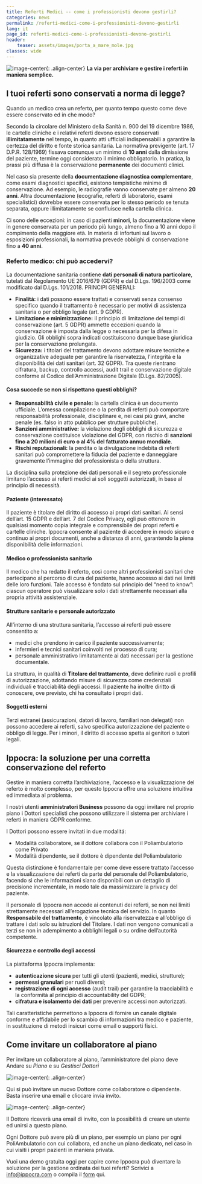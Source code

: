 ```yaml
---
title: Referti Medici -- come i professionisti devono gestirli?
categories: news
permalink: /referti-medici-come-i-professionisti-devono-gestirli
lang: it
page_id: referti-medici-come-i-professionisti-devono-gestirli
header:
    teaser: assets/images/porta_a_mare_mole.jpg
classes: wide
---
```



<!-- [![](img.jpg)](img.jpg) -->
![image-center](assets/images/porta_a_mare_mole.jpg){: .align-center}
**La via per archiviare e gestire i referti in maniera semplice.**


## I tuoi referti sono conservati a norma di legge?

Quando un medico crea un referto, per quanto tempo questo come deve essere conservato ed in che modo?

Secondo la circolare del Ministero della Sanità n. 900 del 19 dicembre 1986, le cartelle cliniche e i relativi referti devono essere conservati **illimitatamente** nel tempo, in quanto atti ufficiali indispensabili a garantire la certezza del diritto e fonte storica sanitaria. La normativa previgente (art. 17 D.P.R. 128/1969) fissava comunque un minimo di **10 anni** dalla dimissione del paziente, termine oggi considerato il minimo obbligatorio. In pratica, la prassi più diffusa è la conservazione **permanente** dei documenti clinici.

Nel caso sia presente della **documentazione diagnostica complementare**, come esami diagnostici specifici, esistono tempistiche minime di conservazione. Ad esempio, le radiografie vanno conservate per almeno **20 anni**. Altra documentazione (ecografie, referti di laboratorio, esami specialistici) dovrebbe essere conservata per lo stesso periodo se tenuta separata, oppure illimitatamente se confluisce nella cartella clinica.

Ci sono delle eccezioni: in caso di pazienti **minori**, la documentazione viene in genere conservata per un periodo più lungo, almeno fino a 10 anni dopo il compimento della maggiore età. In materia di infortuni sul lavoro o esposizioni professionali, la normativa prevede obblighi di conservazione fino a **40 anni**.


### Referto medico: chi può accedervi?

La documentazione sanitaria contiene **dati personali di natura particolare**, tutelati dal Regolamento UE 2016/679 (GDPR) e dal D.Lgs. 196/2003 come modificato dal D.Lgs. 101/2018. PRINCIPI GENERALI:



* **Finalità:** i dati possono essere trattati e conservati senza consenso specifico quando il trattamento è necessario per motivi di assistenza sanitaria o per obbligo legale (art. 9 GDPR).
* **Limitazione e minimizzazione:** il principio di limitazione dei tempi di conservazione (art. 5 GDPR) ammette eccezioni quando la conservazione è imposta dalla legge o necessaria per la difesa in giudizio. Gli obblighi sopra indicati costituiscono dunque base giuridica per la conservazione prolungata.
* **Sicurezza:** i titolari del trattamento devono adottare misure tecniche e organizzative adeguate per garantire la riservatezza, l’integrità e la disponibilità dei dati sanitari (art. 32 GDPR). Tra queste rientrano cifratura, backup, controllo accessi, audit trail e conservazione digitale conforme al Codice dell’Amministrazione Digitale (D.Lgs. 82/2005).


#### Cosa succede se non si rispettano questi obblighi?



* **Responsabilità civile e penale:** la cartella clinica è un documento ufficiale. L’omessa compilazione o la perdita di referti può comportare responsabilità professionale, disciplinare e, nei casi più gravi, anche penale (es. falso in atto pubblico per strutture pubbliche).
* **Sanzioni amministrative:** la violazione degli obblighi di sicurezza e conservazione costituisce violazione del GDPR, con rischio di **sanzioni fino a 20 milioni di euro o al 4% del fatturato annuo mondiale**.
* **Rischi reputazionali:** la perdita o la divulgazione indebita di referti sanitari può compromettere la fiducia del paziente e danneggiare gravemente l’immagine del professionista o della struttura.

La disciplina sulla protezione dei dati personali e il segreto professionale limitano l’accesso ai referti medici ai soli soggetti autorizzati, in base al principio di necessità.


#### **Paziente (interessato)**

Il paziente è titolare del diritto di accesso ai propri dati sanitari. Ai sensi dell’art. 15 GDPR e dell’art. 7 del Codice Privacy, egli può ottenere in qualsiasi momento copia integrale e comprensibile dei propri referti e cartelle cliniche. Ippocra consente al paziente di accedere in modo sicuro e continuo ai propri documenti, anche a distanza di anni, garantendo la piena disponibilità delle informazioni.


#### **Medico o professionista sanitario**

Il medico che ha redatto il referto, così come altri professionisti sanitari che partecipano al percorso di cura del paziente, hanno accesso ai dati nei limiti delle loro funzioni. Tale accesso è fondato sul principio del “need to know”: ciascun operatore può visualizzare solo i dati strettamente necessari alla propria attività assistenziale.


#### **Strutture sanitarie e personale autorizzato**

All’interno di una struttura sanitaria, l’accesso ai referti può essere consentito a:

* medici che prendono in carico il paziente successivamente;
* infermieri e tecnici sanitari coinvolti nel processo di cura;
* personale amministrativo limitatamente ai dati necessari per la gestione documentale.

La struttura, in qualità di **Titolare del trattamento**, deve definire ruoli e profili di autorizzazione, adottando misure di sicurezza come credenziali individuali e tracciabilità degli accessi. Il paziente ha inoltre diritto di conoscere, ove previsto, chi ha consultato i propri dati.


#### **Soggetti esterni**

Terzi estranei (assicurazioni, datori di lavoro, familiari non delegati) non possono accedere ai referti, salvo specifica autorizzazione del paziente o obbligo di legge. Per i minori, il diritto di accesso spetta ai genitori o tutori legali.


## Ippocra: la soluzione per una corretta conservazione del referto

Gestire in maniera corretta l’archiviazione, l’accesso e la visualizzazione del referto è molto complesso, per questo Ippocra offre una soluzione intuitiva ed immediata al problema.

I nostri utenti **amministratori Business** possono da oggi invitare nel proprio piano i Dottori specialisti che possono utilizzare il sistema per archiviare i referti in maniera GDPR conforme.

I Dottori possono essere invitati in due modalitá:



* Modalità collaboratore, se il dottore collabora con il Poliambulatorio come Privato
* Modalità dipendente, se il dottore è dipendente del Poliambulatorio

Questa distinzione è fondamentale per come deve essere trattato l’accesso e la visualizzazione dei referti da parte del personale del Poliambulatorio, facendo sì che le informazioni siano disponibili con un dettaglio di precisione incrementale, in modo tale da massimizzare la privacy del paziente.

Il personale di Ippocra non accede ai contenuti dei referti, se non nei limiti strettamente necessari all’erogazione tecnica del servizio. In quanto **Responsabile del trattamento**, è vincolato alla riservatezza e all’obbligo di trattare i dati solo su istruzioni del Titolare. I dati non vengono comunicati a terzi se non in adempimento a obblighi legali o su ordine dell’autorità competente.


#### Sicurezza e controllo degli accessi

La piattaforma Ippocra implementa:

* **autenticazione sicura** per tutti gli utenti (pazienti, medici, strutture);
* **permessi granulari** per ruoli diversi;
* **registrazione di ogni accesso** (audit trail) per garantire la tracciabilità e la conformità al principio di accountability del GDPR;
* **cifratura e isolamento dei dati** per prevenire accessi non autorizzati.

Tali caratteristiche permettono a Ippocra di fornire un canale digitale conforme e affidabile per lo scambio di informazioni tra medico e paziente, in sostituzione di metodi insicuri come email o supporti fisici.

## Come invitare un collaboratore al piano

Per invitare un collaboratore al piano, l’amministratore del piano deve Andare su *Piano* e su *Gestisci Dottori*

 
![image-center](assets/images/gestisci-dottori-it.png){: .align-center}


Qui si può invitare un nuovo Dottore come collaboratore o dipendente. Basta inserire una email e cliccare invia invito.

![image-center](assets/images/invito_dottore_collaboratore-it.png){: .align-center} 

Il Dottore riceverà una email di invito, con la possibilità di creare un utente ed unirsi a questo piano.

Ogni Dottore può avere più di un piano, per esempio un piano per ogni PoliAmbulatorio con cui collabora, ed anche un piano dedicato, nel caso in cui visiti i propri pazienti in maniera privata.

Vuoi una demo gratuita oggi per capire come Ippocra può diventare la soluzione per la gestione ordinata dei tuoi referti? Scrivici a [info@ippocra.com](mailto:info@ippocra.com) o compila il [form](https://ippocra.com/business) qui.
